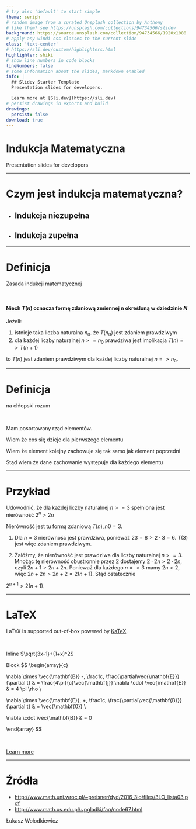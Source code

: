```yaml
---
# try also 'default' to start simple
theme: seriph
# random image from a curated Unsplash collection by Anthony
# like them? see https://unsplash.com/collections/94734566/slidev
background: https://source.unsplash.com/collection/94734566/1920x1080
# apply any windi css classes to the current slide
class: 'text-center'
# https://sli.dev/custom/highlighters.html
highlighter: shiki
# show line numbers in code blocks
lineNumbers: false
# some information about the slides, markdown enabled
info: |
  ## Slidev Starter Template
  Presentation slides for developers.

  Learn more at [Sli.dev](https://sli.dev)
# persist drawings in exports and build
drawings:
  persist: false
download: true
---
```


# Indukcja Matematyczna

Presentation slides for developers

---

# Czym jest indukcja matematyczna?

 - ## Indukcja niezupełna
 - ## Indukcja zupełna
---

# Definicja
Zasada indukcji matematycznej

<br>

#### Niech $T(n)$ oznacza formę zdaniową zmiennej n określoną w dziedzinie $N$

Jeżeli:
1. istnieje taka liczba naturalna $n_0$. że $T(n_0)$ jest zdaniem prawdziwym
2. dla każdej liczby naturalnej $n >= n_0$ prawdziwa jest implikacja $T(n) => T(n+1)$

to $T(n)$ jest zdaniem prawdziwym dla każdej liczby naturalnej $n => n_0$.


---

# Definicja 
na chłopski rozum 

<br>

Mam posortowany rząd elementów.

Wiem że cos się dzieje dla pierwszego elementu

Wiem że element kolejny zachowuje się tak samo jak element poprzedni

Stąd wiem że dane zachowanie występuje dla każdego elementu


---

# Przykład
Udowodnić, że dla każdej liczby naturalnej $n>=3$ spełniona jest nierówność
$2^n>2n$

Nierówność jest tu formą zdaniową $T(n), n0 = 3$.

1. Dla $n = 3$ nierówność jest prawdziwa, ponieważ $23 = 8 > 2 \cdot 3 = 6$. $T(3)$ jest więc zdaniem prawdziwym.

2. Załóżmy, że nierówność jest prawdziwa dla liczby naturalnej $n >= 3$. Mnożąc tę nierówność obustronnie przez 2 dostajemy $2 \cdot 2n > 2 \cdot 2n$, czyli $2n+1 > 2n + 2n$. Ponieważ dla każdego $n => 3$ mamy $2n > 2$, więc $2n + 2n > 2n + 2 = 2(n + 1)$. Stąd ostatecznie

$2^{n+1} > 2(n + 1)$.

---

# LaTeX

LaTeX is supported out-of-box powered by [KaTeX](https://katex.org/).

<br>

Inline $\sqrt{3x-1}+(1+x)^2$

Block
$$
\begin{array}{c}

\nabla \times \vec{\mathbf{B}} -\, \frac1c\, \frac{\partial\vec{\mathbf{E}}}{\partial t} &
= \frac{4\pi}{c}\vec{\mathbf{j}}    \nabla \cdot \vec{\mathbf{E}} & = 4 \pi \rho \\

\nabla \times \vec{\mathbf{E}}\, +\, \frac1c\, \frac{\partial\vec{\mathbf{B}}}{\partial t} & = \vec{\mathbf{0}} \\

\nabla \cdot \vec{\mathbf{B}} & = 0

\end{array}
$$

<br>

[Learn more](https://sli.dev/guide/syntax#latex)

---

# Źródła

 - http://www.math.uni.wroc.pl/~preisner/dyd/2016_3lo/files/3LO_lista03.pdf
 - http://www.math.us.edu.pl/~pgladki/faq/node67.html

Łukasz Wołodkiewicz

